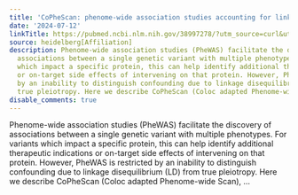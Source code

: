 ```yaml
---
title: 'CoPheScan: phenome-wide association studies accounting for linkage disequilibrium'
date: '2024-07-12'
linkTitle: https://pubmed.ncbi.nlm.nih.gov/38997278/?utm_source=curl&utm_medium=rss&utm_campaign=pubmed-2&utm_content=1FakS-2QOkCT8HsMOQP1bCRQ4YzyumYOmxmF0moLsQ3dFB1E9V&fc=20220326224207&ff=20240713181721&v=2.18.0.post9+e462414
source: heidelberg[Affiliation]
description: Phenome-wide association studies (PheWAS) facilitate the discovery of
  associations between a single genetic variant with multiple phenotypes. For variants
  which impact a specific protein, this can help identify additional therapeutic indications
  or on-target side effects of intervening on that protein. However, PheWAS is restricted
  by an inability to distinguish confounding due to linkage disequilibrium (LD) from
  true pleiotropy. Here we describe CoPheScan (Coloc adapted Phenome-wide Scan), ...
disable_comments: true
---
```

Phenome-wide association studies (PheWAS) facilitate the discovery of associations between a single genetic variant with multiple phenotypes. For variants which impact a specific protein, this can help identify additional therapeutic indications or on-target side effects of intervening on that protein. However, PheWAS is restricted by an inability to distinguish confounding due to linkage disequilibrium (LD) from true pleiotropy. Here we describe CoPheScan (Coloc adapted Phenome-wide Scan), ...